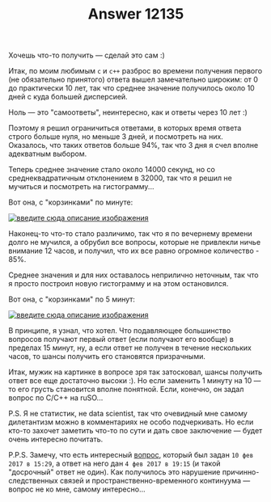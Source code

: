 ﻿---
title: "Answer 12135"
se.owner.user_id: 195342
se.owner.display_name: "Harry"
se.owner.link: "https://ru.meta.stackoverflow.com/users/195342/harry"
se.answer_id: 12135
se.question_id: 12129
se.post_type: answer
se.is_accepted: False
---
<p>Хочешь что-то получить — сделай это сам :)</p>
<p>Итак, по моим любимым <code>c</code> и <code>c++</code> разброс во времени получения первого (не обязательно принятого) ответа вышел замечательно широким: от 0 до практически 10 лет, так что среднее значение получилось около 10 дней с куда большей дисперсией.</p>
<p>Ноль — это &quot;самоответы&quot;, неинтересно, как и ответы через 10 лет :)</p>
<p>Поэтому я решил ограничиться ответами, в которых время ответа строго больше нуля, но меньше 3 дней, и посмотреть на них. Оказалось, что таких ответов больше 94%, так что 3 дня я счел вполне адекватным выбором.</p>
<p>Теперь среднее значение стало около 14000 секунд, но со среднеквадратичным отклонением в 32000, так что я решил не мучиться и посмотреть на гистограмму...</p>
<p>Вот она, с &quot;корзинками&quot; по минуте:</p>
<p><a href="https://i.stack.imgur.com/JCXv6.jpg" rel="nofollow noreferrer"><img src="https://i.stack.imgur.com/JCXv6.jpg" alt="введите сюда описание изображения" /></a></p>
<p>Наконец-то что-то стало различимо, так что я по вечернему времени долго не мучился, а обрубил все вопросы, которые не привлекли ничье внимание 12 часов, и получил, что их все равно огромное количество - 85%.</p>
<p>Среднее значения и для них оставалось неприлично неточным, так что я просто построил новую гистограмму и на этом остановился.</p>
<p>Вот она, с &quot;корзинками&quot; по 5 минут:</p>
<p><a href="https://i.stack.imgur.com/4FR7N.jpg" rel="nofollow noreferrer"><img src="https://i.stack.imgur.com/4FR7N.jpg" alt="введите сюда описание изображения" /></a></p>
<p>В принципе, я узнал, что хотел. Что подавляющее большинство вопросов получают первый ответ (если получают его вообще) в пределах 15 минут, ну, а если ответ не получен в течение нескольких часов, то шансы получить его становятся призрачными.</p>
<p>Итак, мужик на картинке в вопросе зря так затосковал, шансы получить ответ все еще достаточно высоки :). Но если заменить 1 минуту на 10 — то его грусть становится вполне понятной. Если, конечно, он задал вопрос по C/C++ на ruSO...</p>
<p>P.S. Я не статистик, не data scientist, так что очевидный мне самому дилетантизм можно в комментариях не особо подчеркивать. Но если кто-то захочет заметить что-то по сути и дать свое заключение — будет очень интересно почитать.</p>
<p>P.P.S. Замечу, что есть интересный <a href="https://ru.stackoverflow.com/q/626264/195342">вопрос</a>, который был задан <code>10 фев 2017 в 15:29</code>, а ответ на него дан <code>4 фев 2017 в 19:15</code> (и такой &quot;досрочный&quot; ответ не один). Как получилось это нарушение причинно-следственных связей и пространственно-временного континуума — вопрос не ко мне, самому интересно...</p>
